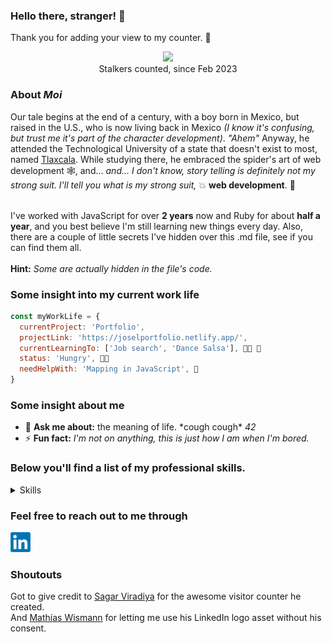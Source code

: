 ### Hello there, stranger! 👋
Thank you for adding your view to my counter. 👀

<p align="center">
  <img src="https://profile-counter.glitch.me/jlvFlores/count.svg" /> <br>
  Stalkers counted, since Feb 2023
</p>

### About *Moi*
Our tale begins at the end of a century, with a boy born in Mexico, but raised in the U.S., who is now living back in Mexico *(I know it's confusing, but trust me it's part of the character development)*. *"Ahem"* Anyway, he attended the Technological University of a state that doesn't exist to most, named [Tlaxcala](https://www.google.com/search?q=Did+you+mean%3F+non+existent&rlz=1C1ONGR_esMX1018MX1019&sxsrf=AJOqlzVUfog5PbN2myqnD4XVW0-0EMu5_A%3A1677537342766&ei=PjD9Y9KvLoCNur8P_Iub2A4&ved=0ahUKEwjSxqbL4bb9AhWAhu4BHfzFBusQ4dUDCA8&uact=5&oq=Did+you+mean%3F+non+existent&gs_lcp=Cgxnd3Mtd2l6LXNlcnAQAzIECCMQJzoECCEQFToGCAAQCBAeOgUIABCiBDoKCAAQ8QQQHhCiBEoECEEYAFDzEFjtvgNgm9gDaAFwAXgAgAHSAogB1gmSAQcyLjYuMC4xmAEAoAEBwAEB&sclient=gws-wiz-serp). While studying there, he embraced the spider's art of web development 🕸, and... *and... I don't know, story telling is definitely not my strong suit. I'll tell you what is my strong suit,* 💥 **web development**. 🤯 <br> <br>

I've worked with JavaScript for over **2 years** now and Ruby for about **half a year**, and you best believe I'm still learning new things every day. 
Also, there are a couple of little secrets I've hidden over this .md file, see if you can find them all. <br> <br>
**Hint:** *Some are actually hidden in the file's code.*


### Some insight into my current work life 
```javascript
const myWorkLife = {
  currentProject: 'Portfolio',
  projectLink: 'https://joselportfolio.netlify.app/',
  currentLearningTo: ['Job search', 'Dance Salsa'], 👨‍💼 🕺
  status: 'Hungry', 🍔🍕
  needHelpWith: 'Mapping in JavaScript', 🙏
}
```
### Some insight about me

- 💬 **Ask me about:** the meaning of life. \*cough cough\* *42*
- ⚡ **Fun fact:** *I'm not on anything, this is just how I am when I'm bored.*


### Below you'll find a list of my professional skills.
<details><summary>Skills</summary> 
<p> ⚠ <sub>Content missing</sub> ⚠ </p>
<!-- You weren't supposed to find this, anyway, here's the real skill list:
- 2 years of JavaScript experience.
- 12 years English experience.
- Some understanding of PHP, Dart and C# (don't ask me to make something with them, my knowledge on these langguages is limited). 
- And above all honest.
-->
</details> 

### Feel free to reach out to me through

  <a href="https://www.linkedin.com/in/jose-vazquez-178a8225a/" target="_blank"><img src="https://github.com/mwismann/mwismann/blob/main/assets/LinkedIn_logo_initials.png" width="32px"></a>

### Shoutouts
Got to give credit to [Sagar Viradiya](https://github.com/sagar-viradiya) for the awesome visitor counter he created. <br>
And [Mathías Wismann](https://github.com/mwismann) for letting me use his LinkedIn logo asset without his consent.
